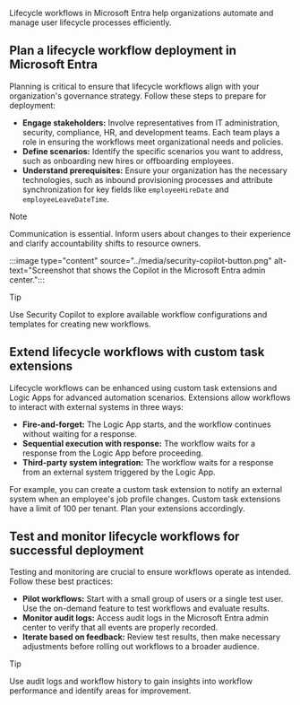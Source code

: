 Lifecycle workflows in Microsoft Entra help organizations automate and manage user lifecycle processes efficiently.

## Plan a lifecycle workflow deployment in Microsoft Entra
Planning is critical to ensure that lifecycle workflows align with your organization's governance strategy. Follow these steps to prepare for deployment:

- **Engage stakeholders:** Involve representatives from IT administration, security, compliance, HR, and development teams. Each team plays a role in ensuring the workflows meet organizational needs and policies.
- **Define scenarios:** Identify the specific scenarios you want to address, such as onboarding new hires or offboarding employees.
- **Understand prerequisites:** Ensure your organization has the necessary technologies, such as inbound provisioning processes and attribute synchronization for key fields like `employeeHireDate` and `employeeLeaveDateTime`.

> [!NOTE]
> Communication is essential. Inform users about changes to their experience and clarify accountability shifts to resource owners.

:::image type="content" source="../media/security-copilot-button.png" alt-text="Screenshot that shows the Copilot in the Microsoft Entra admin center.":::

> [!TIP]
> Use Security Copilot to explore available workflow configurations and templates for creating new workflows.

## Extend lifecycle workflows with custom task extensions
Lifecycle workflows can be enhanced using custom task extensions and Logic Apps for advanced automation scenarios. Extensions allow workflows to interact with external systems in three ways:

- **Fire-and-forget:** The Logic App starts, and the workflow continues without waiting for a response.
- **Sequential execution with response:** The workflow waits for a response from the Logic App before proceeding.
- **Third-party system integration:** The workflow waits for a response from an external system triggered by the Logic App.

For example, you can create a custom task extension to notify an external system when an employee's job profile changes. Custom task extensions have a limit of 100 per tenant. Plan your extensions accordingly.

## Test and monitor lifecycle workflows for successful deployment
Testing and monitoring are crucial to ensure workflows operate as intended. Follow these best practices:

- **Pilot workflows:** Start with a small group of users or a single test user. Use the on-demand feature to test workflows and evaluate results.
- **Monitor audit logs:** Access audit logs in the Microsoft Entra admin center to verify that all events are properly recorded.
- **Iterate based on feedback:** Review test results, then make necessary adjustments before rolling out workflows to a broader audience.

> [!TIP]
> Use audit logs and workflow history to gain insights into workflow performance and identify areas for improvement.
